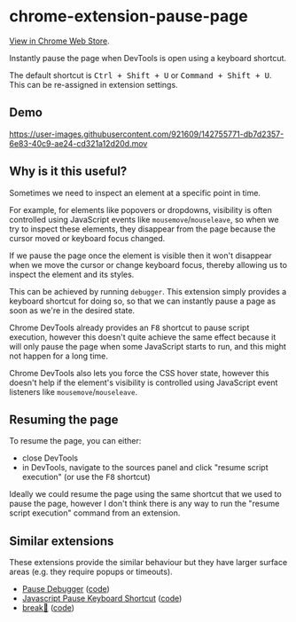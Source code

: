 # chrome-extension-pause-page

[View in Chrome Web Store](https://chrome.google.com/webstore/detail/aephmjhanjgbapahgbbkfhpianhbmeed).

Instantly pause the page when DevTools is open using a keyboard shortcut.

The default shortcut is <kbd>Ctrl + Shift + U</kbd> or <kbd>Command + Shift + U</kbd>. This can be re-assigned in extension settings.

## Demo

https://user-images.githubusercontent.com/921609/142755771-db7d2357-6e83-40c9-ae24-cd321a12d20d.mov

## Why is it this useful?

Sometimes we need to inspect an element at a specific point in time.

For example, for elements like popovers or dropdowns, visibility is often controlled using JavaScript events like `mousemove`/`mouseleave`, so when we try to inspect these elements, they disappear from the page because the cursor moved or keyboard focus changed.

If we pause the page once the element is visible then it won't disappear when we move the cursor or change keyboard focus, thereby allowing us to inspect the element and its styles.

This can be achieved by running `debugger`. This extension simply provides a keyboard shortcut for doing so, so that we can instantly pause a page as soon as we're in the desired state.

Chrome DevTools already provides an <kbd>F8</kbd> shortcut to pause script execution, however this doesn't quite achieve the same effect because it will only pause the page when some JavaScript starts to run, and this might not happen for a long time.

Chrome DevTools also lets you force the CSS hover state, however this doesn't help if the element's visibility is controlled using JavaScript event listeners like `mousemove`/`mouseleave`.

## Resuming the page

To resume the page, you can either:

-   close DevTools
-   in DevTools, navigate to the sources panel and click "resume script execution" (or use the <kbd>F8</kbd> shortcut)

Ideally we could resume the page using the same shortcut that we used to pause the page, however I don't think there is any way to run the "resume script execution" command from an extension.

## Similar extensions

These extensions provide the similar behaviour but they have larger surface areas (e.g. they require popups or timeouts).

-   [Pause Debugger](https://chrome.google.com/webstore/detail/pause-debugger/bepojlpejmdpcifcmekjapkaapenpncf) ([code](https://github.com/turigeza/freezepage-chrome))
-   [Javascript Pause Keyboard Shortcut](https://chrome.google.com/webstore/detail/javascript-pause-keyboard/djloabcambmaldcfnacbemhefnbfafom) ([code](https://github.com/first1apps/chrome-extensions))
-   [break🔴](https://chrome.google.com/webstore/detail/break%F0%9F%94%B4/ohklhfdebnbjnjkdglfcpohondekiooe) ([code](https://github.com/anmolshres/break))
